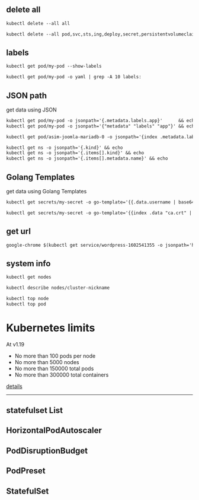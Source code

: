 ## delete all
```txt
kubectl delete --all all

kubectl delete --all pod,svc,sts,ing,deploy,secret,persistentvolumeclaim
```


## labels
```txt
kubectl get pod/my-pod --show-labels

kubectl get pod/my-pod -o yaml | grep -A 10 labels:
```


## JSON path
get data using JSON
```txt
kubectl get pod/my-pod -o jsonpath='{.metadata.labels.app}'      && echo 
kubectl get pod/my-pod -o jsonpath='{"metadata" "labels" "app"}' && echo 

kubectl get pod/asim-joomla-mariadb-0 -o jsonpath='{index .metadata.labels "app"}' && echo 

kubectl get ns -o jsonpath='{.kind}' && echo
kubectl get ns -o jsonpath='{.items[].kind}' && echo
kubectl get ns -o jsonpath='{.items[].metadata.name}' && echo
```


## Golang Templates
get data using Golang Templates
```txt
kubectl get secrets/my-secret -o go-template='{{.data.username | base64decode}}' && echo

kubectl get secrets/my-secret -o go-template='{{index .data "ca.crt" | base64decode}}'
```


## get url
```txt
google-chrome $(kubectl get service/wordpress-1602541355 -o jsonpath='http://192.168.99.100:{.spec.ports[].nodePort}')
```


## system info
```txt
kubectl get nodes

kubectl describe nodes/cluster-nickname
```


```txt
kubectl top node
kubectl top pod
```


# Kubernetes limits
At v1.19
- No more than 100 pods per node
- No more than 5000 nodes
- No more than 150000 total pods
- No more than 300000 total containers

[details](https://kubernetes.io/docs/setup/best-practices/cluster-large/)

---

## statefulset  List

## HorizontalPodAutoscaler

## PodDisruptionBudget

## PodPreset

## StatefulSet

